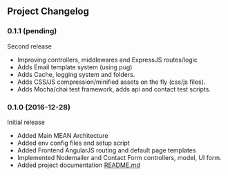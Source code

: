 ## Project Changelog

<a name="0.1.1"></a>
### 0.1.1  (pending)

Second release
* Improving controllers, middlewares and ExpressJS routes/logic
* Adds Email template system (using pug)
* Adds Cache, logging system and folders.
* Adds CSS/JS compression/minified assets on the fly (css/js files).
* Adds Mocha/chai test framework, adds api and contact test scripts.

<a name="0.1.0"></a>
### 0.1.0  (2016-12-28)

Initial release
* Added Main MEAN Architecture
* Added env config files and setup script
* Added Frontend AngularJS routing and default page templates
* Implemented Nodemailer and Contact Form controllers, model, UI form.
* Added project documentation [README.md](README.md)